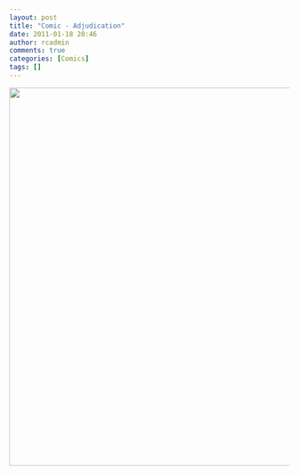 ```yaml
---
layout: post
title: "Comic - Adjudication"
date: 2011-01-18 20:46
author: rcadmin
comments: true
categories: [Comics]
tags: []
---
```

<a href="http://bitsmack.com/wp/2011/01/18/comic-adjudication/"><img src="http://bitsmack.com/wp/wp-content/uploads/2011/01/20110117.jpg" alt="" title="" width="680" height="680" class="alignnone size-full wp-image-2110" /></a>
